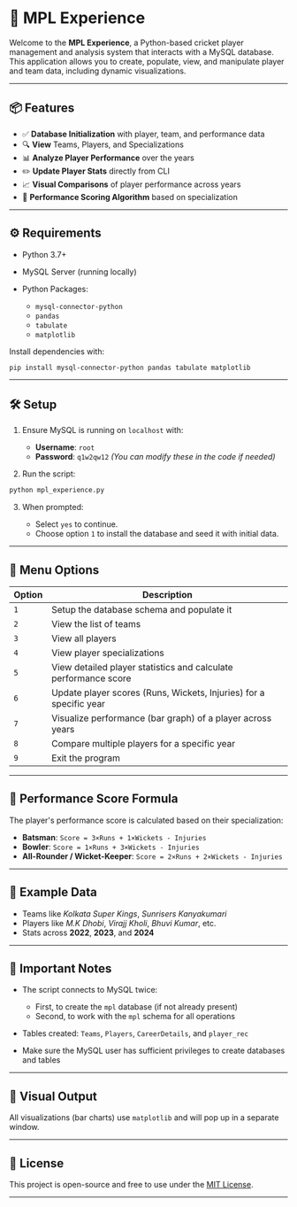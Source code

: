 
# 🏏 MPL Experience

Welcome to the **MPL Experience**, a Python-based cricket player management and analysis system that interacts with a MySQL database. This application allows you to create, populate, view, and manipulate player and team data, including dynamic visualizations.

---

## 📦 Features

* ✅ **Database Initialization** with player, team, and performance data
* 🔍 **View** Teams, Players, and Specializations
* 📊 **Analyze Player Performance** over the years
* ✏️ **Update Player Stats** directly from CLI
* 📈 **Visual Comparisons** of player performance across years
* 🧠 **Performance Scoring Algorithm** based on specialization

---

## ⚙️ Requirements

* Python 3.7+
* MySQL Server (running locally)
* Python Packages:

  * `mysql-connector-python`
  * `pandas`
  * `tabulate`
  * `matplotlib`

Install dependencies with:

```bash
pip install mysql-connector-python pandas tabulate matplotlib
```

---

## 🛠️ Setup

1. Ensure MySQL is running on `localhost` with:

   * **Username**: `root`
   * **Password**: `q1w2qw12`
     *(You can modify these in the code if needed)*

2. Run the script:

```bash
python mpl_experience.py
```

3. When prompted:

   * Select `yes` to continue.
   * Choose option `1` to install the database and seed it with initial data.

---

## 🧭 Menu Options

| Option | Description                                                        |
| ------ | ------------------------------------------------------------------ |
| `1`    | Setup the database schema and populate it                          |
| `2`    | View the list of teams                                             |
| `3`    | View all players                                                   |
| `4`    | View player specializations                                        |
| `5`    | View detailed player statistics and calculate performance score    |
| `6`    | Update player scores (Runs, Wickets, Injuries) for a specific year |
| `7`    | Visualize performance (bar graph) of a player across years         |
| `8`    | Compare multiple players for a specific year                       |
| `9`    | Exit the program                                                   |

---

## 🧠 Performance Score Formula

The player's performance score is calculated based on their specialization:

* **Batsman**: `Score = 3×Runs + 1×Wickets - Injuries`
* **Bowler**: `Score = 1×Runs + 3×Wickets - Injuries`
* **All-Rounder / Wicket-Keeper**: `Score = 2×Runs + 2×Wickets - Injuries`

---

## 🧪 Example Data

* Teams like *Kolkata Super Kings*, *Sunrisers Kanyakumari*
* Players like *M.K Dhobi*, *Virajj Kholi*, *Bhuvi Kumar*, etc.
* Stats across **2022**, **2023**, and **2024**

---

## 🚨 Important Notes

* The script connects to MySQL twice:

  * First, to create the `mpl` database (if not already present)
  * Second, to work with the `mpl` schema for all operations
* Tables created: `Teams`, `Players`, `CareerDetails`, and `player_rec`
* Make sure the MySQL user has sufficient privileges to create databases and tables

---

## 📸 Visual Output

All visualizations (bar charts) use `matplotlib` and will pop up in a separate window.

---

## 📃 License

This project is open-source and free to use under the [MIT License](https://opensource.org/licenses/MIT).

---


